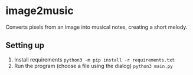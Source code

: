# image2music
Converts pixels from an image into musical notes, creating a short melody.

## Setting up
1. Install requirements
``` python3 -m pip install -r requirements.txt ```
2. Run the program (choose a file using the dialog)
``` python3 main.py ```
